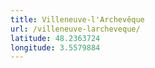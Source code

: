 ```yaml
---
title: Villeneuve-l'Archevêque
url: /villeneuve-larcheveque/
latitude: 48.2363724
longitude: 3.5579884
---
```


